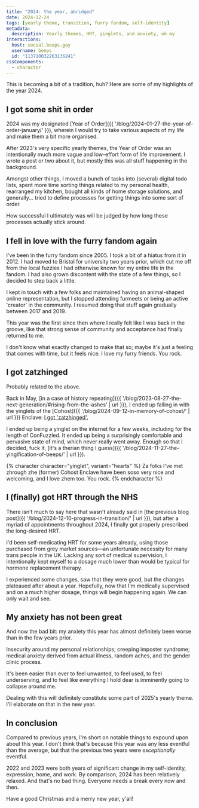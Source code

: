```yaml
---
title: "2024: the year, abridged"
date: 2024-12-24
tags: [yearly theme, transition, furry fandom, self-identity]
metadata:
  description: Yearly themes, HRT, yinglets, and anxiety, oh my.
interactions:
  host: social.beeps.gay
  username: beeps
  id: "113710032263136241"
cssComponents:
  - character
---
```


This is becoming a bit of a tradition, huh? Here are some of my highlights of the year 2024.

## I got some shit in order

2024 was my designated [Year of Order]({{ '/blog/2024-01-27-the-year-of-order-january/' }}), wherein I would try to take various aspects of my life and make them a bit more organised.

After 2023's very specific yearly themes, the Year of Order was an intentionally much more vague and low-effort form of life improvement. I wrote a post or two about it, but mostly this was all stuff happening in the background.

Amongst other things, I moved a bunch of tasks into (several) digital todo lists, spent more time sorting things related to my personal health, rearranged my kitchen, bought all kinds of home storage solutions, and generally... tried to define processes for getting things into some sort of order.

How successful I ultimately was will be judged by how long these processes actually stick around.

## I fell in love with the furry fandom again

I've been in the furry fandom since 2005. I took a bit of a hiatus from it in 2012. I had moved to Bristol for university two years prior, which cut me off from the local fuzzies I had otherwise known for my entire life in the fandom. I had also grown discontent with the state of a few things, so I decided to step back a little.

I kept in touch with a few folks and maintained having an animal-shaped online representation, but I stopped attending furmeets or being an active 'creator' in the community. I resumed doing that stuff again gradually between 2017 and 2019.

This year was the first since then where I really felt like I was back in the groove, like that strong sense of community and acceptance had finally returned to me.

I don't know what exactly changed to make that so; maybe it's just a feeling that comes with time, but it feels nice. I love my furry friends. You rock.

## I got zatzhinged

Probably related to the above.

Back in May, [in a case of history repeating]({{ '/blog/2023-08-27-the-next-generation/#rising-from-the-ashes' | url }}), I ended up falling in with the yinglets of the [Cohost]({{ '/blog/2024-09-12-in-memory-of-cohost/' | url }}) Enclave: [I got 'zatzhinged'.](https://cohost.org/batbeeps/post/6049889-div-style-font-fam)

I ended up being a yinglet on the internet for a few weeks, including for the length of ConFuzzled. It ended up being a surprisingly comfortable and pervasive state of mind, which never really went away. Enough so that I decided, fuck it, [it's a therian thing I guess]({{ '/blog/2024-11-27-the-yingification-of-beeps/' | url }}).

{% character character="yinglet", variant="hearts" %}
Za folks I've met zhrough zhe (former) Cohost Enclave have been soso very nice and welcoming, and I love zhem too. You rock.
{% endcharacter %}

## I (finally) got HRT through the NHS

There isn't much to say here that wasn't already said in [the previous blog post]({{ '/blog/2024-12-10-progress-in-transition/' | url }}), but after a myriad of appointments throughout 2024, I finally got properly prescribed the long-desired HRT.

I'd been self-medicating HRT for some years already, using those purchased from grey market sources—an unfortunate necessity for many trans people in the UK. Lacking any sort of medical supervision, I intentionally kept myself to a dosage much lower than would be typical for hormone replacement therapy.

I experienced some changes, saw that they were good, but the changes plateaued after about a year. Hopefully, now that I'm medically supervised and on a much higher dosage, things will begin happening again. We can only wait and see.

## My anxiety has not been great

And now the bad bit: my anxiety this year has almost definitely been worse than in the few years prior.

Insecurity around my personal relationships; creeping imposter syndrome; medical anxiety derived from actual illness, random aches, and the gender clinic process.

It's been easier than ever to feel unwanted, to feel used, to feel underserving, and to feel like everything I hold dear is imminently going to collapse around me.

Dealing with this will definitely constitute some part of 2025's yearly theme. I'll elaborate on that in the new year.

## In conclusion

Compared to previous years, I'm short on notable things to expound upon about this year. I don't think that's because this year was any less eventful than the average, but that the previous two years were _exceptionally_ eventful.

2022 and 2023 were both years of significant change in my self-identity, expression, home, and work. By comparison, 2024 has been relatively relaxed. And that's no bad thing. Everyone needs a break every now and then.

Have a good Christmas and a merry new year, y'all!
